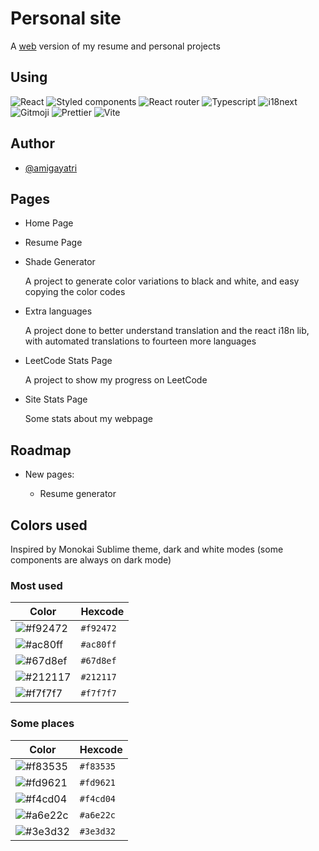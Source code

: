 # Personal site

A [web](https://amiragayatri.dev) version of my resume and personal projects

## Using

  <img
    src="https://img.shields.io/badge/React-ffffff?style=for-the-badge&logo=react&logoColor=f92472&labelColor=212117&color=f92472"
    alt="React"
  />
  <img
    src="https://img.shields.io/badge/styled_components-DB7093?style=for-the-badge&logo=styled-components&logoColor=f92472&labelColor=212117&color=f92472"
    alt="Styled components"
  />
  <img
    src="https://img.shields.io/badge/React_Router-CA4245?style=for-the-badge&logo=react-router&logoColor=f92472&labelColor=212117&color=f92472"
    alt="React router"
  />
  <img
    src="https://img.shields.io/badge/TypeScript-007ACC?style=for-the-badge&logo=typescript&logoColor=f92472&labelColor=212117&color=f92472"
    alt="Typescript"
  />
  <img
    src="https://img.shields.io/badge/i18next-DB7093?style=for-the-badge&logo=i18next&logoColor=f92472&labelColor=212117&color=f92472"
    alt="i18next"
  />
  <img
    src="https://img.shields.io/badge/😜😍-gitmoji-FFDD67?style=for-the-badge&logoColor=212117&labelColor=212117&color=f92472"
    alt="Gitmoji"
  />
  <img
    src="https://img.shields.io/badge/prettier-1A2C34?style=for-the-badge&logo=prettier&logoColor=212117&labelColor=212117&color=f92472"
    alt="Prettier"
  />
  <img
    src="https://img.shields.io/badge/Vite-B73BFE?style=for-the-badge&logo=vite&logoColor=212117&labelColor=212117&color=f92472"
    alt="Vite"
  />

## Author

- [@amigayatri](https://github.com/amigayatri/)
## Pages

- Home Page

- Resume Page

- Shade Generator
    
    A project to generate color variations to black and white, and easy copying the color codes

- Extra languages

    A project done to better understand translation and the react i18n lib, with automated translations to fourteen more languages

- LeetCode Stats Page

     A project to show my progress on LeetCode

- Site Stats Page

    Some stats about my webpage

## Roadmap

- New pages:

    - Resume generator

## Colors used

Inspired by Monokai Sublime theme, dark and white modes (some components are always on dark mode)

### Most used

| Color | Hexcode |
| --- | --- |
| ![#f92472](https://placehold.co/32x32/f92472/f92472.png)| `#f92472` |
| ![#ac80ff](https://placehold.co/32x32/ac80ff/ac80ff.png) | `#ac80ff` |
| ![#67d8ef](https://placehold.co/32x32/67d8ef/67d8ef.png) | `#67d8ef` |
| ![#212117](https://placehold.co/32x32/212117/212117.png) | `#212117` |
| ![#f7f7f7](https://placehold.co/32x32/f7f7f7/f7f7f7.png) | `#f7f7f7` |

### Some places
| Color | Hexcode |
| --- | --- |
| ![#f83535](https://placehold.co/32x32/f83535/f83535) | `#f83535` |
| ![#fd9621](https://placehold.co/32x32/fd9621/fd9621) | `#fd9621` |
| ![#f4cd04](https://placehold.co/32x32/f4cd04/f4cd04) | `#f4cd04` |
| ![#a6e22c](https://placehold.co/32x32/a6e22c/a6e22c) | `#a6e22c` |
| ![#3e3d32](https://placehold.co/32x32/3e3d32/3e3d32) | `#3e3d32` |
